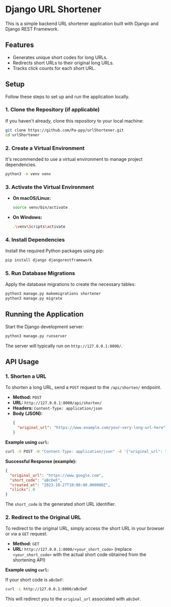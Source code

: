 # Django URL Shortener

This is a simple backend URL shortener application built with Django and Django REST Framework.

## Features

- Generates unique short codes for long URLs.
- Redirects short URLs to their original long URLs.
- Tracks click counts for each short URL.

## Setup

Follow these steps to set up and run the application locally.

### 1. Clone the Repository (if applicable)

If you haven't already, clone this repository to your local machine:

```bash
git clone https://github.com/Pa-ppy/urlShortener.git
cd urlShortener
```

### 2. Create a Virtual Environment

It's recommended to use a virtual environment to manage project dependencies.

```bash
python3 -m venv venv
```

### 3. Activate the Virtual Environment

- **On macOS/Linux:**
  ```bash
  source venv/bin/activate
  ```
- **On Windows:**
  ```bash
  .\venv\Scripts\activate
  ```

### 4. Install Dependencies

Install the required Python packages using pip:

```bash
pip install django djangorestframework
```

### 5. Run Database Migrations

Apply the database migrations to create the necessary tables:

```bash
python3 manage.py makemigrations shortener
python3 manage.py migrate
```

## Running the Application

Start the Django development server:

```bash
python3 manage.py runserver
```

The server will typically run on `http://127.0.0.1:8000/`.

## API Usage

### 1. Shorten a URL

To shorten a long URL, send a `POST` request to the `/api/shorten/` endpoint.

- **Method:** `POST`
- **URL:** `http://127.0.0.1:8000/api/shorten/`
- **Headers:** `Content-Type: application/json`
- **Body (JSON):**
  ```json
  {
    "original_url": "https://www.example.com/your-very-long-url-here"
  }
  ```

**Example using `curl`:**

```bash
curl -X POST -H "Content-Type: application/json" -d '{"original_url": "https://www.google.com"}' http://127.0.0.1:8000/api/shorten/
```

**Successful Response (example):**

```json
{
  "original_url": "https://www.google.com",
  "short_code": "aBcDeF",
  "created_at": "2023-10-27T10:00:00.000000Z",
  "clicks": 0
}
```

The `short_code` is the generated short URL identifier.

### 2. Redirect to the Original URL

To redirect to the original URL, simply access the short URL in your browser or via a `GET` request.

- **Method:** `GET`
- **URL:** `http://127.0.0.1:8000/<your_short_code>` (replace `<your_short_code>` with the actual short code obtained from the shortening API)

**Example using `curl`:**

If your short code is `aBcDeF`:

```bash
curl -L http://127.0.0.1:8000/aBcDeF
```

This will redirect you to the `original_url` associated with `aBcDeF`.
